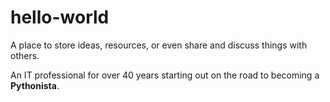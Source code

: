 # hello-world
A place to store ideas, resources, or even share and discuss things with others.

An IT professional for over 40 years starting out on the road to becoming a **Pythonista**.
